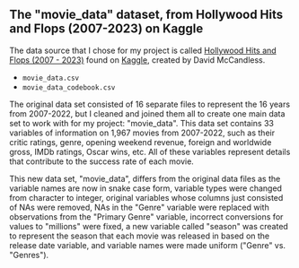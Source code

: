 ## The "movie_data" dataset, from Hollywood Hits and Flops (2007-2023) on Kaggle

The data source that I chose for my project is called [Hollywood Hits and Flops (2007 - 2023)](https://www.kaggle.com/datasets/sujaykapadnis/hollywood-hits-and-flops-2007-2023/) found on [Kaggle](https://www.kaggle.com), created by David McCandless. 

- `movie_data.csv`
- `movie_data_codebook.csv` 

The original data set consisted of 16 separate files to represent the 16 years from 2007-2022, but I cleaned and joined them all to create one main data set to work with for my project: "movie_data". This data set contains 33 variables of information on 1,967 movies from 2007-2022, such as their critic ratings, genre, opening weekend revenue, foreign and worldwide gross, IMDb ratings, Oscar wins, etc. All of these variables represent details that contribute to the success rate of each movie.

This new data set, "movie_data", differs from the original data files as the variable names are now in snake case form, variable types were changed from character to integer, original variables whose columns just consisted of NAs were removed, NAs in the "Genre" variable were replaced with observations from the "Primary Genre" variable, incorrect conversions for values to "millions" were fixed, a new variable called "season" was created to represent the season that each movie was released in based on the release date variable, and variable names were made uniform ("Genre" vs. "Genres").
